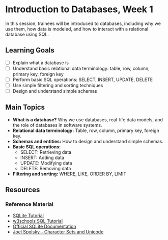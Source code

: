 # Introduction to Databases, Week 1

In this session, trainees will be introduced to databases, including why we use them, how data is modeled, and how to interact with a relational database using SQL.

## Learning Goals

- [ ] Explain what a database is
- [ ] Understand basic relational data terminology: table, row, column, primary key, foreign key
- [ ] Perform basic SQL operations: SELECT, INSERT, UPDATE, DELETE
- [ ] Use simple filtering and sorting techniques
- [ ] Design and understand simple schemas

## Main Topics

- **What is a database?**
  Why we use databases, real-life data models, and the role of databases in software systems.
- **Relational data terminology:**
  Table, row, column, primary key, foreign key.
- **Schemas and entities:**
  How to design and understand simple schemas.
- **Basic SQL operations:**
  - SELECT: Retrieving data
  - INSERT: Adding data
  - UPDATE: Modifying data
  - DELETE: Removing data
- **Filtering and sorting:**
  WHERE, LIKE, ORDER BY, LIMIT

## Resources

### Reference Material

- [SQLite Tutorial](https://www.sqlitetutorial.net/)
- [w3schools SQL Tutorial](https://www.w3schools.com/sql/)
- [Official SQLite Documentation](https://sqlite.org/docs.html)
- [Joel Spolsky - Character Sets and Unicode](https://www.joelonsoftware.com/2003/10/08/the-absolute-minimum-every-software-developer-absolutely-positively-must-know-about-unicode-and-character-sets-no-excuses/)
